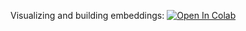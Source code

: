 ﻿Visualizing and building embeddings:
[![Open In Colab](https://colab.research.google.com/assets/colab-badge.svg)](https://colab.research.google.com/github/neychev/made_nlp_course/blob/master/week02_word_embeddings/week02_dealing_with_word_embeddings.ipynb)
